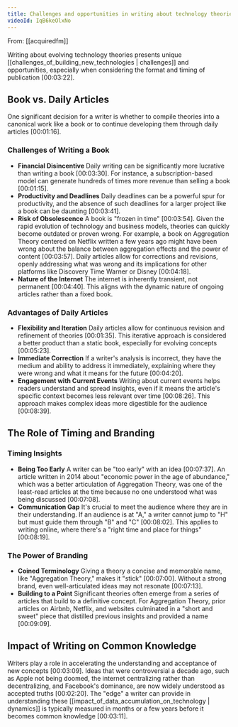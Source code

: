 ```yaml
---
title: Challenges and opportunities in writing about technology theories
videoId: IqB6keOlxNo
---
```


From: [[acquiredfm]] <br/> 

Writing about evolving technology theories presents unique [[challenges_of_building_new_technologies | challenges]] and opportunities, especially when considering the format and timing of publication <a class="yt-timestamp" data-t="00:03:22">[00:03:22]</a>.

## Book vs. Daily Articles

One significant decision for a writer is whether to compile theories into a canonical work like a book or to continue developing them through daily articles <a class="yt-timestamp" data-t="00:01:16">[00:01:16]</a>.

### Challenges of Writing a Book
*   **Financial Disincentive** Daily writing can be significantly more lucrative than writing a book <a class="yt-timestamp" data-t="00:03:30">[00:03:30]</a>. For instance, a subscription-based model can generate hundreds of times more revenue than selling a book <a class="yt-timestamp" data-t="00:01:15">[00:01:15]</a>.
*   **Productivity and Deadlines** Daily deadlines can be a powerful spur for productivity, and the absence of such deadlines for a larger project like a book can be daunting <a class="yt-timestamp" data-t="00:03:41">[00:03:41]</a>.
*   **Risk of Obsolescence** A book is "frozen in time" <a class="yt-timestamp" data-t="00:03:54">[00:03:54]</a>. Given the rapid evolution of technology and business models, theories can quickly become outdated or proven wrong. For example, a book on Aggregation Theory centered on Netflix written a few years ago might have been wrong about the balance between aggregation effects and the power of content <a class="yt-timestamp" data-t="00:03:57">[00:03:57]</a>. Daily articles allow for corrections and revisions, openly addressing what was wrong and its implications for other platforms like Discovery Time Warner or Disney <a class="yt-timestamp" data-t="00:04:18">[00:04:18]</a>.
*   **Nature of the Internet** The internet is inherently transient, not permanent <a class="yt-timestamp" data-t="00:04:40">[00:04:40]</a>. This aligns with the dynamic nature of ongoing articles rather than a fixed book.

### Advantages of Daily Articles
*   **Flexibility and Iteration** Daily articles allow for continuous revision and refinement of theories <a class="yt-timestamp" data-t="00:01:35">[00:01:35]</a>. This iterative approach is considered a better product than a static book, especially for evolving concepts <a class="yt-timestamp" data-t="00:05:23">[00:05:23]</a>.
*   **Immediate Correction** If a writer's analysis is incorrect, they have the medium and ability to address it immediately, explaining where they were wrong and what it means for the future <a class="yt-timestamp" data-t="00:04:20">[00:04:20]</a>.
*   **Engagement with Current Events** Writing about current events helps readers understand and spread insights, even if it means the article's specific context becomes less relevant over time <a class="yt-timestamp" data-t="00:08:26">[00:08:26]</a>. This approach makes complex ideas more digestible for the audience <a class="yt-timestamp" data-t="00:08:39">[00:08:39]</a>.

## The Role of Timing and Branding

### Timing Insights
*   **Being Too Early** A writer can be "too early" with an idea <a class="yt-timestamp" data-t="00:07:37">[00:07:37]</a>. An article written in 2014 about "economic power in the age of abundance," which was a better articulation of Aggregation Theory, was one of the least-read articles at the time because no one understood what was being discussed <a class="yt-timestamp" data-t="00:07:08">[00:07:08]</a>.
*   **Communication Gap** It's crucial to meet the audience where they are in their understanding. If an audience is at "A," a writer cannot jump to "H" but must guide them through "B" and "C" <a class="yt-timestamp" data-t="00:08:02">[00:08:02]</a>. This applies to writing online, where there's a "right time and place for things" <a class="yt-timestamp" data-t="00:08:19">[00:08:19]</a>.

### The Power of Branding
*   **Coined Terminology** Giving a theory a concise and memorable name, like "Aggregation Theory," makes it "stick" <a class="yt-timestamp" data-t="00:07:00">[00:07:00]</a>. Without a strong brand, even well-articulated ideas may not resonate <a class="yt-timestamp" data-t="00:07:13">[00:07:13]</a>.
*   **Building to a Point** Significant theories often emerge from a series of articles that build to a definitive concept. For Aggregation Theory, prior articles on Airbnb, Netflix, and websites culminated in a "short and sweet" piece that distilled previous insights and provided a name <a class="yt-timestamp" data-t="00:09:09">[00:09:09]</a>.

## Impact of Writing on Common Knowledge

Writers play a role in accelerating the understanding and acceptance of new concepts <a class="yt-timestamp" data-t="00:03:09">[00:03:09]</a>. Ideas that were controversial a decade ago, such as Apple not being doomed, the internet centralizing rather than decentralizing, and Facebook's dominance, are now widely understood as accepted truths <a class="yt-timestamp" data-t="00:02:20">[00:02:20]</a>. The "edge" a writer can provide in understanding these [[impact_of_data_accumulation_on_technology | dynamics]] is typically measured in months or a few years before it becomes common knowledge <a class="yt-timestamp" data-t="00:03:11">[00:03:11]</a>.